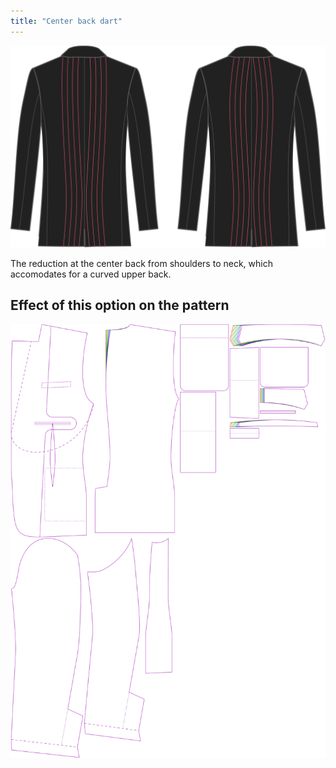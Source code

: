 ```yaml
---
title: "Center back dart"
---
```


![Center back dart](centerbackdart.svg)

The reduction at the center back from shoulders to neck, which accomodates for a curved upper back.

## Effect of this option on the pattern

![This image shows the effect of this option by superimposing several variants that have a different value for this option](jaeger_centerbackdart_sample.svg "Effect of this option on the pattern")

